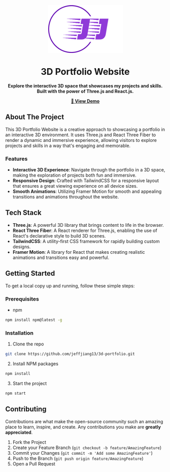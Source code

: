 

<div align="center">
    <a href="https://github.com/jeffjiang13/3d-portfolio">
        <img src="src/assets/logo3.png" alt="3D Portfolio Logo" width="235" height="150">
    </a>
</div>

<h1 align="center">3D Portfolio Website</h1>

<p align="center">
    <b>Explore the interactive 3D space that showcases my projects and skills. Built with the power of Three.js and React.js.</b>
</p>

<p align="center">
    <a href="rajamadan.github.io/3D-portfolio/"><strong>🚀 View Demo</strong></a>
</p>

## About The Project

This 3D Portfolio Website is a creative approach to showcasing a portfolio in an interactive 3D environment. It uses Three.js and React Three Fiber to render a dynamic and immersive experience, allowing visitors to explore projects and skills in a way that's engaging and memorable.

### Features

- **Interactive 3D Experience**: Navigate through the portfolio in a 3D space, making the exploration of projects both fun and immersive.
- **Responsive Design**: Crafted with TailwindCSS for a responsive layout that ensures a great viewing experience on all device sizes.
- **Smooth Animations**: Utilizing Framer Motion for smooth and appealing transitions and animations throughout the website.

## Tech Stack

- **Three.js**: A powerful 3D library that brings content to life in the browser.
- **React Three Fiber**: A React renderer for Three.js, enabling the use of React's declarative style to build 3D scenes.
- **TailwindCSS**: A utility-first CSS framework for rapidly building custom designs.
- **Framer Motion**: A library for React that makes creating realistic animations and transitions easy and powerful.

## Getting Started

To get a local copy up and running, follow these simple steps:

### Prerequisites

- npm
```sh
npm install npm@latest -g
```

### Installation

1. Clone the repo
```sh
git clone https://github.com/jeffjiang13/3d-portfolio.git
```
2. Install NPM packages
```sh
npm install
```
3. Start the project
```sh
npm start
```

## Contributing

Contributions are what make the open-source community such an amazing place to learn, inspire, and create. Any contributions you make are **greatly appreciated**.

1. Fork the Project
2. Create your Feature Branch (`git checkout -b feature/AmazingFeature`)
3. Commit your Changes (`git commit -m 'Add some AmazingFeature'`)
4. Push to the Branch (`git push origin feature/AmazingFeature`)
5. Open a Pull Request
